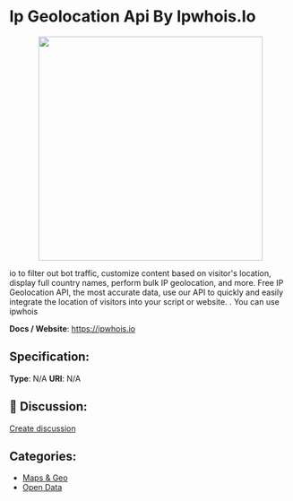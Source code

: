 # Ip Geolocation Api By Ipwhois.Io
<p align="center">
    <img width="400" src="https://raw.githubusercontent.com/apis-list/apis-list/apis/ip-geolocation-api-by-ipwhois-io/logo_256x256.png" />
</p>

io to filter out bot traffic, customize content based on visitor's location, display full country names, perform bulk IP geolocation, and more.  Free IP Geolocation API, the most accurate data, use our API to quickly and easily integrate the location of visitors into your script or website. . You can use ipwhois

**Docs / Website**: https://ipwhois.io

## Specification:
**Type**:  N/A 
**URI**:  N/A 

## 💬 Discussion:
[Create discussion](link)

## Categories:
- [Maps & Geo](https://github.com/apis-list/apis-list#maps-and-geo)
- [Open Data](https://github.com/apis-list/apis-list#open-data)





